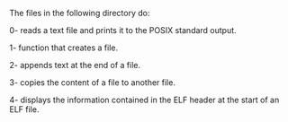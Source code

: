 The files in the following directory do:

0- reads a text file and prints it to the POSIX standard output.

1- function that creates a file.

2- appends text at the end of a file.

3- copies the content of a file to another file.

4- displays the information contained in the ELF header at the start of an ELF file.
